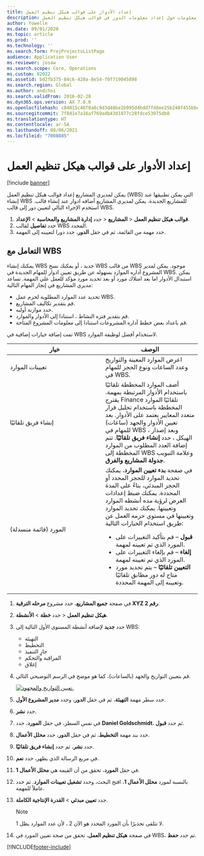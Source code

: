 ```yaml
---
title: إعداد الأدوار على قوالب هيكل تنظيم العمل
description: يقدم هذا الموضوع معلومات حول إعداد معلومات الدور في قوالب هيكل تنظيم العمل.
author: Yowelle
ms.date: 09/01/2020
ms.topic: article
ms.prod: ''
ms.technology: ''
ms.search.form: ProjProjectsListPage
audience: Application User
ms.reviewer: josaw
ms.search.scope: Core, Operations
ms.custom: 82022
ms.assetid: bd2fb375-84c6-428a-8e54-f0f719045898
ms.search.region: Global
ms.author: andchoi
ms.search.validFrom: 2016-02-28
ms.dyn365.ops.version: AX 7.0.0
ms.openlocfilehash: c84015c46f0a8c9d3d48be1b995d4bdd7fd8ee25b240f455bbe2031f42adc0f5
ms.sourcegitcommit: 7f8d1e7a16af769adb43d1877c28fdce53975db8
ms.translationtype: HT
ms.contentlocale: ar-SA
ms.lasthandoff: 08/06/2021
ms.locfileid: "7008885"
---
```

# <a name="set-up-roles-on-work-breakdown-structure-templates"></a>إعداد الأدوار على قوالب هيكل تنظيم العمل

[!include [banner](../includes/banner.md)]

يمكن لمديري المشاريع إعداد قوالب هيكل تنظيم العمل (WBS) التي يمكن تطبيقها عند إنشاء WBS للمشاريع الجديدة. يمكن لمديري المشاريع أضافه ادوار عند إنشاء قالب. استخدم الإجراء التالي لتعيين دور إلى قالب WBS.

1. حدد **إدارة المشاريع والمحاسبة** > **الإعداد‏‎** > **المشاريع‏‎** > **قوالب هيكل تنظيم العمل**.
2. حدد **تفاصيل** لقالب WBS المحدد.
3. حدد مهمة من القائمة، ثم في حقل **الدور**، حدد دورا لتعيينه إلى المهمة.

## <a name="work-with-a-wbs"></a>التعامل مع WBS

يمكنك إنشاء WBS جديد ، أو يمكنك نسخ WBS من قالب WBS موجود. يمكن لمدير المشروع أداره الموارد بسهوله عن طريق تعيين ادوار للمهام الجديدة في WBS. يمكن استبدال الأدوار اما بعد امتلاك مورد أو بعد تحديد مورد مؤكد للعمل علي المهمة. تساعد مديري المشاريع في إنجاز المهام التالية:

- تحديد عدد الموارد المطلوبة لحزم عمل WBS.
- قم بتقدير تكاليف المشاريع.
- حدد موازنة أوليه.
- قم بتقدير فتره النشاط ، استنادا إلى الأدوار والموارد.
- قم باعداد بعض خطط أداره المشروعات استنادا إلى معلومات المشروع المتاحة.

تمت إضافة خيارات إضافية في WBS لاستخدام أفضل لوظيفة الموارد.

<table>
<colgroup>
<col width="50%" />
<col width="50%" />
</colgroup>
<thead>
<tr class="header">
<th>خيار</th>
<th>‏‏الوصف</th>
</tr>
</thead>
<tbody>
<tr class="odd">
<td>تعيينات الموارد</td>
<td>اعرض الموارد المعينة والتواريخ وعدد الساعات ونوع الحجز للمهام في WBS.</td>
</tr>
<tr class="even">
<td>إنشاء فريق تلقائيًا</td>
<td>أضف الموارد المخططة تلقائيًا باستخدام الأدوار المرتبطة بمهمة. يقترح Finance تلقائيًا الموارد المخططة باستخدام تحليل قرار متعدد المعايير يعتمد على الأدوار. بعد تعيين الأدوار والجهد (ساعات) للمهام في WBS ، وبعد إصدار الهيكل ، حدد <strong>إنشاء فريق تلقائيًا</strong>. تتم إضافة العدد المطلوب من الموارد المخططة إلى WBS وعلامة التبويب <strong>جدولة المشاريع والفرق</strong>.</td>
</tr>
<tr class="odd">
<td>المورد (قائمة منسدلة)</td>
<td>في صفحة <strong>بدء تعيين الموارد</strong>، يمكنك تحديد الموارد للحجز المحدد أو الحجز المبدئي، بناءً على المدة المحددة. يمكنك ضبط إعدادات العرض لرؤية مده أنشطه الموارد وتعيينها. يمكنك تحديد الموارد وتعيينها في مستوي حزمه العمل عن طريق استخدام الخيارات التالية:
<ul>
<li><strong>قبول</strong> – قم بتأكيد التغييرات على المورد الذي تم تعيينه لمهمة.</li>
<li><strong>إلغاء</strong> – قم بإلغاء التغييرات على المورد الذي تم تعيينه لمهمة.</li>
<li><strong>التعيين تلقائيًا</strong> – يتم تحديد مورد متاح له دور مطابق تلقائيًا وتعيينه إلى المهمة المحددة.</li>
</ul></td>
</tr>
</tbody>
</table>

1. في صفحة **جميع المشاريع**، حدد مشروع **مرحله الترقية XYZ رقم 2**.
2. حدد **خطة** > **الأنشطة‏‎** > **هيكل تنظيم العمل**.
3. حدد **جديد** لإضافة أنشطة المستوى الأول التالية إلى WBS:

    - التهيئة
    - التخطيط
    - جارٍ التنفيذ
    - المراقبة والتحكم
    - إغلاق

4. قم بتعيين التواريخ والجهد (بالساعات)، كما هو موضح في الرسم التوضيحي التالي.

    [![تعيين التواريخ والمجهود.](./media/projectresourcing10.jpg)](./media/projectresourcing10.jpg)

5. حدد سطر مهمة **التهيئة**، ثم في حقل **الدور**، وحدد **مدير المشروع الأول**.
6. حدد **نشر**.
7. في نفس السطر، في حقل **المورد**، حدد **Daniel Goldschmidt**، ثم حدد **قبول**.
8. حدد بند مهمة **التخطيط**، ثم في حقل **الدور**، حدد **محلل الأعمال**.
9. حدد **نشر**، ثم حدد **إنشاء فريق تلقائيًا**.
10. في مربع الرسالة الذي يظهر، حدد **نعم**.
11. في حقل **المورد**، تحقق من أن القيمة هي **محلل الأعمال 1**.
12. بالنسبة لمورد **محلل الأعمال 1**، افتح البحث، وحدد **تشغيل تعيينات الموارد**. ثم حدد عاملاً للمهمة.
13. حدد **تعيين مبدئي** &gt; **القدرة الإنتاجية الكاملة**.

    > [!NOTE] 
    > لا تتلقى تحذيرًا بأن المورد المحدد هو الآن 2 ، لأن عدد الموارد يظل 1.

14. في صفحة **هيكل تنظيم العمل**، تحقق من صحة تعيين المورد في WBS، ثم حدد **حفظ**.


[!INCLUDE[footer-include](../includes/footer-banner.md)]